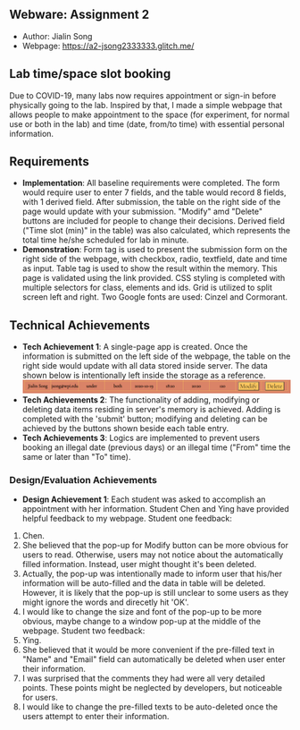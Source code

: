Webware: Assignment 2
---
- Author: Jialin Song
- Webpage: https://a2-jsong2333333.glitch.me/

## Lab time/space slot booking
Due to COVID-19, many labs now requires appointment or sign-in before physically going to the lab. Inspired by that, I made a simple webpage that allows people to make appointment to the space (for experiment, for normal use or both in the lab) and time (date, from/to time) with essential personal information. 

## Requirements
- **Implementation**: All baseline requirements were completed. The form would require user to enter 7 fields, and the table would record 8 fields, with 1 derived field. After submission, the table on the right side of the page would update with your submission. "Modify" amd "Delete" buttons are included for people to change their decisions. Derived field ("Time slot (min)" in the table) was also calculated, which represents the total time he/she scheduled for lab in minute.
- **Demonstration**: Form tag is used to present the submission form on the right side of the webpage, with checkbox, radio, textfield, date and time as input. Table tag is used to show the result within the memory. This page is validated using the link provided. CSS styling is completed with multiple selectors for class, elements and ids. Grid is utilized to split screen left and right. Two Google fonts are used: Cinzel and Cormorant. 

## Technical Achievements
- **Tech Achievement 1**: A single-page app is created. Once the information is submitted on the left side of the webpage, the table on the right side would update with all data stored inside server. The data shown below is intentionally left inside the storage as a reference. ![Date](Capture.PNG)
- **Tech Achievements 2**: The functionality of adding, modifying or deleting data items residing in server's memory is achieved. Adding is completed with the 'submit' button; modifying and deleting can be achieved by the buttons shown beside each table entry.
- **Tech Achievements 3**: Logics are implemented to prevent users booking an illegal date (previous days) or an illegal time ("From" time the same or later than "To" time).

### Design/Evaluation Achievements
- **Design Achievement 1**: Each student was asked to accomplish an appointment with her information. Student Chen and Ying have provided helpful feedback to my webpage.
Student one feedback:
1. Chen. 
2. She believed that the pop-up for Modify button can be more obvious for users to read. Otherwise, users may not notice about the automatically filled information. Instead, user might thought it's been deleted.
3. Actually, the pop-up was intentionally made to inform user that his/her information will be auto-filled and the data in table will be deleted. However, it is likely that the pop-up is still unclear to some users as they might ignore the words and direcetly hit 'OK'.
4. I would like to change the size and font of the pop-up to be more obvious, maybe change to a window pop-up at the middle of the webpage.
Student two feedback:
1. Ying.
2. She believed that it would be more convenient if the pre-filled text in "Name" and "Email" field can automatically be deleted when user enter their information.
3. I was surprised that the comments they had were all very detailed points. These points might be neglected by developers, but noticeable for users.
4. I would like to change the pre-filled texts to be auto-deleted once the users attempt to enter their information.
